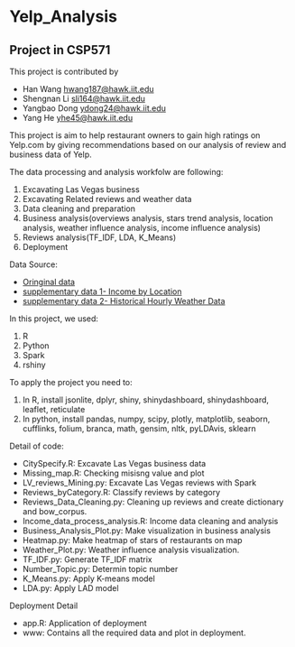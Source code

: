 # Yelp_Analysis
## Project in CSP571

This project is contributed by 
- Han Wang     hwang187@hawk.iit.edu
- Shengnan Li  sli164@hawk.iit.edu
- Yangbao Dong ydong24@hawk.iit.edu 
- Yang He      yhe45@hawk.iit.edu

This project is aim to help restaurant owners to gain high ratings on Yelp.com by giving recommendations based on our analysis of review and business data of Yelp.

The data processing and analysis workfolw are following:
1. Excavating Las Vegas business 
2. Excavating Related reviews and weather data
3. Data cleaning and preparation
4. Business analysis(overviews analysis, stars trend analysis, location analysis, weather influence analysis, income influence analysis)
5. Reviews analysis(TF_IDF, LDA, K_Means)
6. Deployment

Data Source:
- [Oringinal data](https://www.yelp.com/dataset)
- [supplementary data 1- Income by Location](https://datausa.io/profile/geo/las-vegas-nv)
- [supplementary data 2- Historical Hourly Weather Data](https://www.kaggle.com/selfishgene/historical-hourly-weather-data)

In this project, we used:
1. R 
2. Python
3. Spark
4. rshiny

To apply the project you need to:
1. In R, install jsonlite, dplyr, shiny, shinydashboard, shinydashboard, leaflet, reticulate
2. In python, install pandas, numpy, scipy, plotly, matplotlib, seaborn, cufflinks, folium, branca, math, gensim, nltk, pyLDAvis, sklearn

Detail of code:
- CitySpecify.R: Excavate Las Vegas business data 
- Missing_map.R: Checking misisng value and plot
- LV_reviews_Mining.py: Excavate Las Vegas reviews with Spark
- Reviews_byCategory.R: Classify reviews by category
- Reviews_Data_Cleaning.py: Cleaning up reviews and create dictionary and bow_corpus.
- Income_data_process_analysis.R: Income data cleaning and analysis
- Business_Analysis_Plot.py: Make visualization in business analysis
- Heatmap.py: Make heatmap of stars of restaurants on map
- Weather_Plot.py: Weather influence analysis visualization.
- TF_IDF.py: Generate TF_IDF matrix
- Number_Topic.py: Determin topic number
- K_Means.py: Apply K-means model				
- LDA.py: Apply LAD model				

Deployment Detail
- app.R: Application of deployment
- www: Contains all the required data and plot in deployment.
